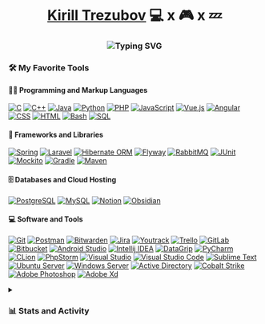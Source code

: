 <h1 align="center"><a href="https://www.linkedin.com/in/kirill-trezubov-50a009234/">Kirill Trezubov</a> 
💻  x 🎮 x 💤
<h3 align="center" dir="auto"<a href="https://github.com/Sup4eg"><img src="https://readme-typing-svg.demolab.com?font=Fira+Code&weight=600&pause=1000&random=false&width=600&lines=Programmer%2C+Developer%2C+Chief+Technical+Officer" alt="Typing SVG" /></a></h3>


<div> 
  <h3>🛠️ My Favorite Tools</h3>
  <h4>👨‍💻 Programming and Markup Languages</h4>
<p>
<a href="#"><img alt="C" src="https://custom-icon-badges.demolab.com/badge/C-03599C.svg?logo=c-in-hexagon&amp;logoColor=white"></a>
<a href="#"><img alt="C++" src="https://custom-icon-badges.demolab.com/badge/C++-9C033A.svg?logo=cpp2&logoColor=white"></a>
<a href="#"><img alt="Java" src="https://custom-icon-badges.demolab.com/badge/Java-007396.svg?logo=java&logoColor=white"></a>
<a href="#"><img alt="Python" src="https://custom-icon-badges.demolab.com/badge/Python-14354C.svg?logo=python&logoColor=white"></a>
<a href="#"><img alt="PHP" src="https://custom-icon-badges.demolab.com/badge/PHP-777BB4.svg?logo=php&logoColor=white"></a>
<a href="#"><img alt="JavaScript" src="https://custom-icon-badges.demolab.com/badge/JavaScript-F7DF1E.svg?logo=javascript&logoColor=black"></a>
<a href="#"><img alt="Vue.js" src="https://custom-icon-badges.demolab.com/badge/Vue.js-%2341b883?logo=Vue.js&logoColor=%23fff"></a>
<a href="#"><img alt="Angular" src="https://custom-icon-badges.demolab.com/badge/Angular-%23b52e31?logo=Angular&logoColor=%23fff"></a>
<a href="#"><img alt="CSS" src="https://custom-icon-badges.demolab.com/badge/CSS-1572B6.svg?logo=css3&logoColor=white"></a>
<a href="#"><img alt="HTML" src="https://custom-icon-badges.demolab.com/badge/HTML-E34F26.svg?logo=html5&logoColor=white"></a>
<a href="#"><img alt="Bash" src="https://custom-icon-badges.demolab.com/badge/Bash-121011.svg?logo=gnu-bash&logoColor=white"></a>
<a href="#"><img alt="SQL" src="https://custom-icon-badges.demolab.com/badge/SQL-025E8C.svg?logo=database&logoColor=white"></a>
</p>

  <h4>🧰 Frameworks and Libraries</h4>

<p>
<a href="#"><img alt="Spring" src="https://custom-icon-badges.demolab.com/badge/Spring-%23e2cc1e?logo=Spring&logoColor=%23fff"></a>
<a href="#"><img alt="Laravel" src="https://custom-icon-badges.demolab.com/badge/Laravel-%23fc0505?logo=Laravel&logoColor=%23fff"></a>
<a href="#"><img alt="Hibernate ORM" src="https://custom-icon-badges.demolab.com/badge/Hibernate-%23121011?logo=hibernate&logoColor=%23fff"></a>
<a href="#"><img alt="Flyway" src="https://custom-icon-badges.demolab.com/badge/Flyway-%23f00a15?logo=flyway&logoColor=%23fff"></a>
<a href="#"><img alt="RabbitMQ" src="https://custom-icon-badges.demolab.com/badge/RabbitMQ-%23121011?logo=rabbitmq&logoColor=%23f21707"></a>
<a href="#"><img alt="JUnit" src="https://custom-icon-badges.demolab.com/badge/JUnit-25A162.svg?logo=check-circle&logoColor=white"></a>  
<a href="#"><img alt="Mockito" src="https://custom-icon-badges.demolab.com/badge/Mockito-%23121011?logo=mocha&logoColor=%23fff"></a>
<a href="#"><img alt="Gradle" src="https://custom-icon-badges.demolab.com/badge/Gradle-%23423e31?logo=gradle"></a>
<a href="#"><img alt="Maven" src="https://custom-icon-badges.demolab.com/badge/Maven-%23474e80?logo=Apache%20Maven"></a>
</p>

  <h4>🗄️ Databases and Cloud Hosting</h4>

<p>
<a href="#"><img alt="PostgreSQL" src ="https://custom-icon-badges.demolab.com/badge/PostgreSQL-316192.svg?logo=postgresql&logoColor=white"></a>
<a href="#"><img alt="MySQL" src="https://custom-icon-badges.demolab.com/badge/MySQL-00f.svg?logo=mysql&logoColor=white"></a>
<a href="#"><img alt="Notion" src="https://custom-icon-badges.demolab.com/badge/Notion-010101.svg?logo=notion&logoColor=white"></a>
<a href="#"><img alt="Obsidian" src="https://custom-icon-badges.demolab.com/badge/Obsidian-%237356f0?logo=obsidian&logoColor=%23fff"></a>
</p>

  <h4>💻 Software and Tools</h4>

<p>
 <a href="#"><img alt="Git" src="https://custom-icon-badges.demolab.com/badge/Git-F05033.svg?logo=git&logoColor=white"></a>
 <a href="#"><img alt="Postman" src="https://custom-icon-badges.demolab.com/badge/Postman-FF6C37?logo=postman&logoColor=white"></a>
 <a href="#"><img alt="Bitwarden" src="https://custom-icon-badges.demolab.com/badge/-Bitwarden-175DDC?logo=bitwarden&logoColor=white"></a>
 <a href="#"><img alt="Jira" src="https://custom-icon-badges.demolab.com/badge/Jira-%231269e4?logo=Jira&logoColor=%23fff"></a>
 <a href="#"><img alt="Youtrack" src="https://custom-icon-badges.demolab.com/badge/Youtrack-%238264fa?logoColor=%23fff"></a>
 <a href="#"><img alt="Trello" src="https://custom-icon-badges.demolab.com/badge/Trello-%23293856?logo=Trello&logoColor=%23fff"></a>
 <a href="#"><img alt="GitLab" src="https://custom-icon-badges.demolab.com/badge/GitLab-%23fc6b0e?logo=gitlab&logoColor=%23fff"></a>
 <a href="#"><img alt="Bitbucket" src="https://custom-icon-badges.demolab.com/badge/Bitbucket-%232684ff?logo=Bitbucket&logoColor=%23fff"></a>
 <a href="#"><img alt="Android Studio" src="https://custom-icon-badges.demolab.com/badge/Android%20Studio-008678.svg?logo=android-studio&logoColor=white"></a>
 <a href="#"><img alt="Intellij IDEA" src="https://custom-icon-badges.demolab.com/badge/Intellij%20IDEA-%23147cef?logo=intellijidea&logoColor=%23fff"></a>
 <a href="#"><img alt="DataGrip" src="https://custom-icon-badges.demolab.com/badge/DataGrip-%23fb59e6?logo=datagrip&logoColor=%23fff"></a>
 <a href="#"><img alt="PyCharm" src="https://custom-icon-badges.demolab.com/badge/PyCharm-%2347dc80?logo=pycharm&logoColor=%23fff"></a>
 <a href="#"><img alt="CLion" src="https://custom-icon-badges.demolab.com/badge/CLion-%2308a9d0?logo=clion&logoColor=%23fff"></a>
 <a href="#"><img alt="PhpStorm" src="https://custom-icon-badges.demolab.com/badge/PhpStorm-%23954ff4?logo=phpstorm&logoColor=%23fff"></a>
 <a href="#"><img alt="Visual Studio" src="https://custom-icon-badges.demolab.com/badge/Visual%20Studio-%23a679dd?logo=visualstudio&logoColor=%23fff"></a>
 <a href="#"><img alt="Visual Studio Code" src="https://custom-icon-badges.demolab.com/badge/Visual%20Studio%20Code-0078d7.svg?logo=visual-studio-code&logoColor=white"></a>
 <a href="#"><img alt="Sublime Text" src="https://custom-icon-badges.demolab.com/badge/Sublime%20Text-%23484848?logo=sublimetext&logoColor=%23ff9702"></a>
 <a href="#"><img alt="Ubuntu Server" src="https://custom-icon-badges.demolab.com/badge/Ubuntu-%23fb4a0d?logo=ubuntu&logoColor=%23fff"></a>
 <a href="#"><img alt="Windows Server" src="https://custom-icon-badges.demolab.com/badge/Windows%20Server-%2300baf6?logo=windows10&logoColor=%23fff"></a>
 <a href="#"><img alt="Active Directory" src="https://custom-icon-badges.demolab.com/badge/Active%20Directory-%2300baf6?logo=windows10&logoColor=%23fff"></a>
 <a href="#"><img alt="Cobalt Strike" src="https://custom-icon-badges.demolab.com/badge/Cobalt%20Strike-%23121011?logoColor=%23fff"></a>
 <a href="#"><img alt="Adobe Photoshop" src="https://custom-icon-badges.demolab.com/badge/Photoshop-%23001e36?logo=adobephotoshop&logoColor=%23fff"></a>
 <a href="#"><img alt="Adobe Xd" src="https://custom-icon-badges.demolab.com/badge/Adobe%20Xd-%23ff61f6?logo=adobexd&logoColor=%23fff"></a>
  </p>
</div>

<details> 
  <summary><h3>📊 Stats and Activity</h3></summary>

  <h4>🔥 Streak Stats</h4>

  <p>
    <a href="https://github.com/sup4eg/github-readme-streak-stats">
      <img title="🔥 Get streak stats for your profile at git.io/streak-stats" alt="Sup4eg streak" src="https://streak-stats.demolab.com/?user=sup4eg&theme=monokai-metallian&hide_border=true"/>
    </a>
    <p>🔥 Get streak stats for your profile at <a href="https://git.io/streak-stats">git.io/streak-stats</a></p>
  </p>

 <h4>💻 GitHub Profile Stats</h4>

  <!-- https://github.com/anuraghazra/github-readme-stats -->

  <a href="https://github.com/anuraghazra/github-readme-stats"><img alt="Sup4eg Github Stats" src="https://github-readme-stats.vercel.app/api/?username=sup4eg&show_icons=true&include_all_commits=true&count_private=true&theme=react&hide_border=true&bg_color=1F222E&title_color=F85D7F&icon_color=F8D866" height="192px"/></a>
  <a href="https://github.com/anuraghazra/github-readme-stats"><img alt="Sup4eg Top Languages" src="https://github-readme-stats.vercel.app/api/top-langs/?username=sup4eg&langs_count=8&layout=compact&theme=react&hide_border=true&bg_color=1F222E&title_color=F85D7F&icon_color=F8D866&hide=Jupyter%20Notebook,Roff" height="192px"/></a>
  <br/>

  <b>Note:</b> Top languages is only a metric of the languages my public code consists of and doesn't reflect experience or skill level.
  
  <!-- https://github.com/ashutosh00710/github-readme-activity-graph -->

  <a href="https://github.com/ashutosh00710/github-readme-activity-graph"><img alt="Sup4eg Activity Graph" src="https://github-readme-activity-graph.vercel.app/graph/?username=sup4eg&bg_color=1F222E&color=F8D866&line=F85D7F&point=FFFFFF&hide_border=true" /></a>

</details>
